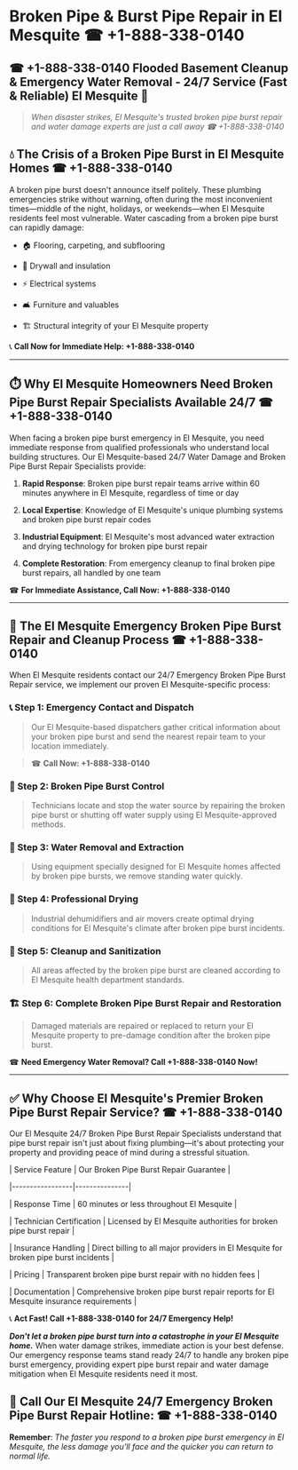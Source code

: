 # Broken Pipe & Burst Pipe Repair in El Mesquite ☎ +1-888-338-0140  
## ☎ +1-888-338-0140 Flooded Basement Cleanup & Emergency Water Removal - 24/7 Service (Fast & Reliable) El Mesquite 🚨  

> *When disaster strikes, El Mesquite's trusted broken pipe burst repair and water damage experts are just a call away ☎ +1-888-338-0140*  

## 💧 The Crisis of a Broken Pipe Burst in El Mesquite Homes ☎ +1-888-338-0140  

A broken pipe burst doesn't announce itself politely. These plumbing emergencies strike without warning, often during the most inconvenient times—middle of the night, holidays, or weekends—when El Mesquite residents feel most vulnerable. Water cascading from a broken pipe burst can rapidly damage:  

* 🏠 Flooring, carpeting, and subflooring  
* 🧱 Drywall and insulation  
* ⚡ Electrical systems  
* 🛋️ Furniture and valuables  
* 🏗️ Structural integrity of your El Mesquite property  

📞 **Call Now for Immediate Help: +1-888-338-0140**  

---  

## ⏱️ Why El Mesquite Homeowners Need Broken Pipe Burst Repair Specialists Available 24/7 ☎ +1-888-338-0140  

When facing a broken pipe burst emergency in El Mesquite, you need immediate response from qualified professionals who understand local building structures. Our El Mesquite-based 24/7 Water Damage and Broken Pipe Burst Repair Specialists provide:  

1. **Rapid Response**: Broken pipe burst repair teams arrive within 60 minutes anywhere in El Mesquite, regardless of time or day  
2. **Local Expertise**: Knowledge of El Mesquite's unique plumbing systems and broken pipe burst repair codes  
3. **Industrial Equipment**: El Mesquite's most advanced water extraction and drying technology for broken pipe burst repair  
4. **Complete Restoration**: From emergency cleanup to final broken pipe burst repairs, all handled by one team  

☎ **For Immediate Assistance, Call Now: +1-888-338-0140**  

---  

## 🔧 The El Mesquite Emergency Broken Pipe Burst Repair and Cleanup Process ☎ +1-888-338-0140  

When El Mesquite residents contact our 24/7 Emergency Broken Pipe Burst Repair service, we implement our proven El Mesquite-specific process:  

### 📞 Step 1: Emergency Contact and Dispatch  
> Our El Mesquite-based dispatchers gather critical information about your broken pipe burst and send the nearest repair team to your location immediately.  
> ☎ **Call Now: +1-888-338-0140**  

### 🚿 Step 2: Broken Pipe Burst Control  
> Technicians locate and stop the water source by repairing the broken pipe burst or shutting off water supply using El Mesquite-approved methods.  

### 🌊 Step 3: Water Removal and Extraction  
> Using equipment specially designed for El Mesquite homes affected by broken pipe bursts, we remove standing water quickly.  

### 💨 Step 4: Professional Drying  
> Industrial dehumidifiers and air movers create optimal drying conditions for El Mesquite's climate after broken pipe burst incidents.  

### 🧼 Step 5: Cleanup and Sanitization  
> All areas affected by the broken pipe burst are cleaned according to El Mesquite health department standards.  

### 🏗️ Step 6: Complete Broken Pipe Burst Repair and Restoration  
> Damaged materials are repaired or replaced to return your El Mesquite property to pre-damage condition after the broken pipe burst.  

☎ **Need Emergency Water Removal? Call +1-888-338-0140 Now!**  

---  

## ✅ Why Choose El Mesquite's Premier Broken Pipe Burst Repair Service? ☎ +1-888-338-0140  

Our El Mesquite 24/7 Broken Pipe Burst Repair Specialists understand that pipe burst repair isn't just about fixing plumbing—it's about protecting your property and providing peace of mind during a stressful situation.  

| Service Feature | Our Broken Pipe Burst Repair Guarantee |  
|-----------------|---------------|  
| Response Time | 60 minutes or less throughout El Mesquite |  
| Technician Certification | Licensed by El Mesquite authorities for broken pipe burst repair |  
| Insurance Handling | Direct billing to all major providers in El Mesquite for broken pipe burst incidents |  
| Pricing | Transparent broken pipe burst repair with no hidden fees |  
| Documentation | Comprehensive broken pipe burst repair reports for El Mesquite insurance requirements |  

📞 **Act Fast! Call +1-888-338-0140 for 24/7 Emergency Help!**  

***Don't let a broken pipe burst turn into a catastrophe in your El Mesquite home.*** When water damage strikes, immediate action is your best defense. Our emergency response teams stand ready 24/7 to handle any broken pipe burst emergency, providing expert pipe burst repair and water damage mitigation when El Mesquite residents need it most.  

## 📱 Call Our El Mesquite 24/7 Emergency Broken Pipe Burst Repair Hotline: ☎ +1-888-338-0140  

**Remember**: *The faster you respond to a broken pipe burst emergency in El Mesquite, the less damage you'll face and the quicker you can return to normal life.*
